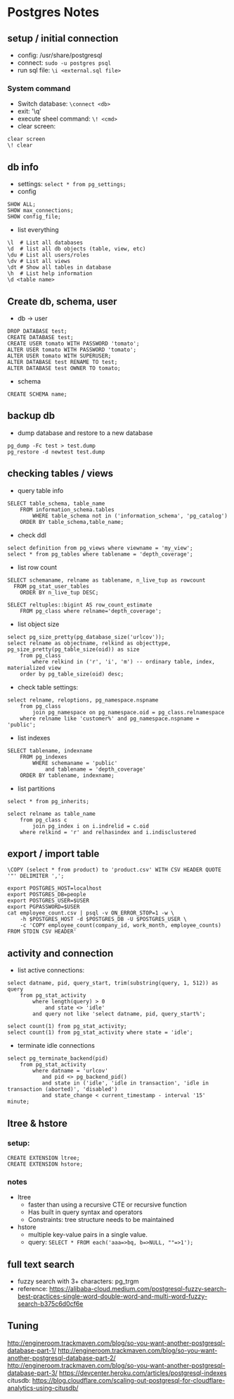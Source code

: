 # Postgres Notes

## setup / initial connection
* config: /usr/share/postgresql
* connect: `sudo -u postgres psql`
* run sql file: `\i <external.sql file>`

### System command
* Switch database: `\connect <db>`
* exit: '\q'
* execute sheel command: `\! <cmd>`
* clear screen:
```
clear screen
\! clear
```

## db info
* settings: `select * from pg_settings;`
* config
```
SHOW ALL;
SHOW max_connections;
SHOW config_file;
```
* list everything
```
\l  # List all databases
\d  # list all db objects (table, view, etc)
\du # List all users/roles
\dv # List all views
\dt # Show all tables in database
\h  # List help information
\d <table name>
```


## Create db, schema, user
* db -> user
```
DROP DATABASE test;
CREATE DATABASE test;
CREATE USER tomato WITH PASSWORD 'tomato';
ALTER USER tomato WITH PASSWORD 'tomato';
ALTER USER tomato WITH SUPERUSER;
ALTER DATABASE test RENAME TO test;
ALTER DATABASE test OWNER TO tomato;
```
* schema
```
CREATE SCHEMA name;
```

## backup db
* dump database and restore to a new database
```
pg_dump -Fc test > test.dump
pg_restore -d newtest test.dump
```


## checking tables / views
* query table info
```
SELECT table_schema, table_name
    FROM information_schema.tables
        WHERE table_schema not in ('information_schema', 'pg_catalog')
    ORDER BY table_schema,table_name;
```

* check ddl
```
select definition from pg_views where viewname = 'my_view';
select * from pg_tables where tablename = 'depth_coverage';
```

* list row count
```
SELECT schemaname, relname as tablename, n_live_tup as rowcount
  FROM pg_stat_user_tables
    ORDER BY n_live_tup DESC;

SELECT reltuples::bigint AS row_count_estimate
    FROM pg_class where relname='depth_coverage';
```
* list object size
```
select pg_size_pretty(pg_database_size('urlcov'));
select relname as objectname, relkind as objecttype, pg_size_pretty(pg_table_size(oid)) as size
    from pg_class
        where relkind in ('r', 'i', 'm') -- ordinary table, index, materialized view
    order by pg_table_size(oid) desc;
```

* check table settings:
```
select relname, reloptions, pg_namespace.nspname
    from pg_class
        join pg_namespace on pg_namespace.oid = pg_class.relnamespace
    where relname like 'customer%' and pg_namespace.nspname = 'public';
```
* list indexes
```
SELECT tablename, indexname
    FROM pg_indexes
        WHERE schemaname = 'public'
            and tablename = 'depth_coverage'
    ORDER BY tablename, indexname;
```
* list partitions
```
select * from pg_inherits;

select relname as table_name
    from pg_class c
        join pg_index i on i.indrelid = c.oid
    where relkind = 'r' and relhasindex and i.indisclustered
```

## export / import table
```
\COPY (select * from product) to 'product.csv' WITH CSV HEADER QUOTE '"' DELIMITER ',';

export POSTGRES_HOST=localhost
export POSTGRES_DB=people
export POSTGRES_USER=$USER
export PGPASSWORD=$USER
cat employee_count.csv | psql -v ON_ERROR_STOP=1 -w \
    -h $POSTGRES_HOST -d $POSTGRES_DB -U $POSTGRES_USER \
    -c 'COPY employee_count(company_id, work_month, employee_counts) FROM STDIN CSV HEADER'
```


## activity and connection
* list active connections:
```
select datname, pid, query_start, trim(substring(query, 1, 512)) as query
    from pg_stat_activity
        where length(query) > 0
            and state <> 'idle'
        and query not like 'select datname, pid, query_start%';

select count(1) from pg_stat_activity;
select count(1) from pg_stat_activity where state = 'idle';
```

* terminate idle connections
```
select pg_terminate_backend(pid)
    from pg_stat_activity
        where datname = 'urlcov'
	       and pid <> pg_backend_pid()
	       and state in ('idle', 'idle in transaction', 'idle in transaction (aborted)', 'disabled')
           and state_change < current_timestamp - interval '15' minute;
```    

## ltree & hstore
### setup:
```
CREATE EXTENSION ltree;
CREATE EXTENSION hstore;
```

### notes
* ltree
    * faster than using a recursive CTE or recursive function
    * Has built in query syntax and operators
    * Constraints: tree structure needs to be maintained
* hstore
    * multiple key-value pairs in a single value.
    * query: `SELECT * FROM each('aaa=>bq, b=>NULL, ""=>1');`


## full text search
* fuzzy search with 3+ characters: pg_trgm
* reference: https://alibaba-cloud.medium.com/postgresql-fuzzy-search-best-practices-single-word-double-word-and-multi-word-fuzzy-search-b375c6d0cf6e

## Tuning
http://engineroom.trackmaven.com/blog/so-you-want-another-postgresql-database-part-1/
http://engineroom.trackmaven.com/blog/so-you-want-another-postgresql-database-part-2/
http://engineroom.trackmaven.com/blog/so-you-want-another-postgresql-database-part-3/
https://devcenter.heroku.com/articles/postgresql-indexes
citusdb: https://blog.cloudflare.com/scaling-out-postgresql-for-cloudflare-analytics-using-citusdb/
